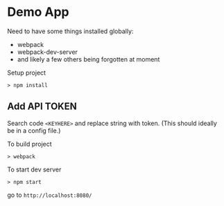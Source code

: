 # Demo App

Need to have some things installed globally:

- webpack
- webpack-dev-server
- and likely a few others being forgotten at moment


Setup project

```
> npm install
```

## Add API TOKEN

Search code `<KEYHERE>` and replace string with token. (This should ideally be in a config file.)


To build project

```
> webpack
```

To start dev server

```
> npm start
```

go to `http://localhost:8080/`
